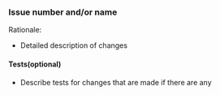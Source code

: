 ### Issue number and/or name
Rationale: 


- Detailed description of changes

#### Tests(optional)
- Describe tests for changes that are made if there are any
